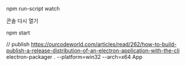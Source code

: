 npm run-script watch

콘솔 다시 열기

npm start







// publish https://ourcodeworld.com/articles/read/262/how-to-build-publish-a-release-distribution-of-an-electron-application-with-the-cli
electron-packager . --platform=win32 --arch=x64 App